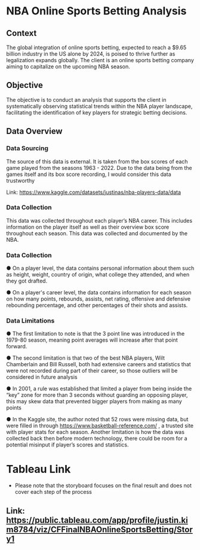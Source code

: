 # NBA Online Sports Betting Analysis
## Context

The global integration of online sports betting, expected to reach a $9.65 billion industry in the US alone by 2024, is poised to thrive further as legalization expands globally. The client is an online sports betting company aiming to capitalize on the upcoming NBA season.

## Objective

The objective is to conduct an analysis that supports the client  in systematically observing statistical trends within the NBA player landscape, facilitating the identification of key players for strategic betting decisions.

## Data Overview

### Data Sourcing

The source of this data is external. It is taken from the box scores of each game played from the seasons 1963 - 2022. Due to the data being from the games itself and its box score recording, I would consider this data trustworthy

Link: https://www.kaggle.com/datasets/justinas/nba-players-data/data  

### Data Collection

This data was collected throughout each player’s NBA career. This includes information on the player itself as well as their overview box score throughout each season. This data was collected and documented by the NBA.

### Data Collection
● On a player level, the data contains personal information about them such as height, weight, country of origin, what college they attended, and when they got drafted.

● On a player's career level, the data contains information for each season on how many points, rebounds, assists, net rating, offensive and defensive rebounding percentage, and other percentages of their shots and assists.

### Data Limitations

● The first limitation to note is that the 3 point line was introduced in the 1979-80 season, meaning point averages will increase after that point forward.

● The second limitation is that two of the best NBA players, Wilt Chamberlain and Bill Russell, both had extensive careers and statistics that were not recorded during part of their career, so those outliers will be considered in future analysis

● In 2001, a rule was established that limited a player from being inside the “key” zone for more than 3 seconds without guarding an opposing player, this may skew data that prevented bigger players from making as many points

● In the Kaggle site, the author noted that 52 rows were missing data, but were filled in through https://www.basketball-reference.com/ , a trusted site with player stats for each season.
Another limitation is how the data was collected back then before modern technology, there could be room for a potential misinput if player’s scores and statistics.


# Tableau Link

* Please note that the storyboard focuses on the final result and does not cover each step of the process
## Link: https://public.tableau.com/app/profile/justin.kim8784/viz/CFFinalNBAOnlineSportsBetting/Story1

